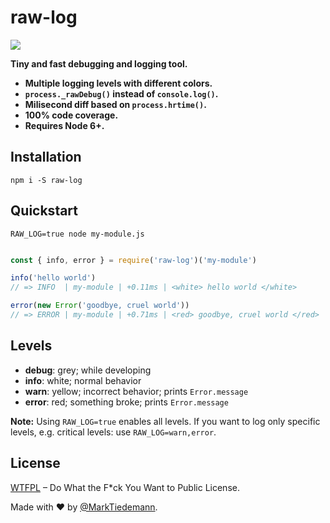 
# raw-log

[![](https://travis-ci.org/MarkTiedemann/raw-log.svg?branch=master)](https://travis-ci.org/MarkTiedemann/raw-log)

**Tiny and fast debugging and logging tool.**

- **Multiple logging levels with different colors.**
- **`process._rawDebug()` instead of `console.log()`.**
- **Milisecond diff based on `process.hrtime()`.**
- **100% code coverage.**
- **Requires Node 6+.**

## Installation

```
npm i -S raw-log
```

## Quickstart

```
RAW_LOG=true node my-module.js
```

```javascript

const { info, error } = require('raw-log')('my-module')

info('hello world')
// => INFO  | my-module | +0.11ms | <white> hello world </white>

error(new Error('goodbye, cruel world'))
// => ERROR | my-module | +0.71ms | <red> goodbye, cruel world </red>

```

## Levels

- **debug**: grey; while developing
- **info**: white; normal behavior
- **warn**: yellow; incorrect behavior; prints `Error.message`
- **error**: red; something broke; prints `Error.message`

**Note:** Using `RAW_LOG=true` enables all levels. If you want to log only specific levels, e.g. critical levels: use `RAW_LOG=warn,error`.

## License

[WTFPL](http://www.wtfpl.net/) – Do What the F*ck You Want to Public License.

Made with :heart: by [@MarkTiedemann](https://twitter.com/MarkTiedemannDE).
